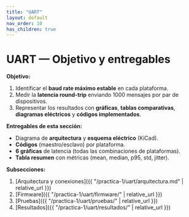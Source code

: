 ```yaml
---
title: "UART"
layout: default
nav_order: 10
has_children: true
---
```


# UART — Objetivo y entregables

**Objetivo:**  
1. Identificar el **baud rate máximo estable** en cada plataforma.  
2. Medir la **latencia round-trip** enviando 1000 mensajes por par de dispositivos.  
3. Representar los resultados con **gráficas**, **tablas comparativas**, **diagramas eléctricos** y **códigos implementados**.

**Entregables de esta sección:**
- Diagrama de **arquitectura** y **esquema eléctrico** (KiCad).
- **Códigos** (maestro/esclavo) por plataforma.
- **6 gráficas** de latencia (todas las combinaciones de plataformas).
- **Tabla resumen** con métricas (mean, median, p95, std, jitter).

**Subsecciones:**
1. [Arquitectura y conexiones]({{ "/practica-1/uart/arquitectura.md" | relative_url }})
2. [Firmware]({{ "/practica-1/uart/firmware/" | relative_url }})
3. [Pruebas]({{ "/practica-1/uart/pruebas/" | relative_url }})
4. [Resultados]({{ "/practica-1/uart/resultados/" | relative_url }})
